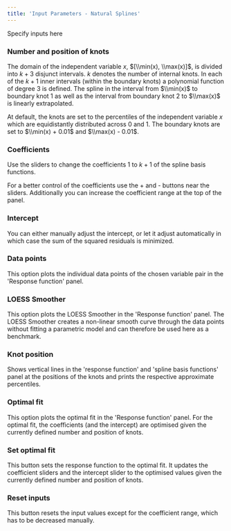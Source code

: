 ```yaml
---
title: 'Input Parameters - Natural Splines'
---
```


Specify inputs here

### Number and position of knots 

The domain of the independent variable $x$, $[\\min(x), \\max(x)]$, is divided into $k+3$ disjunct intervals. $k$ denotes the number of internal knots. In each of the $k+1$ inner intervals (within the boundary knots) a polynomial function of degree 3 is defined. The spline in the interval from $\\min(x)$ to boundary knot 1 as well as the interval from boundary knot 2 to $\\max(x)$ is linearly extrapolated.

At default, the knots are set to the percentiles of the independent variable $x$ which are equidistantly distributed across 0 and 1. The boundary knots are set to $\\min(x) + 0.01$ and $\\max(x) - 0.01$.

### Coefficients 

Use the sliders to change the coefficients $1$ to $k+1$ of the spline basis functions. 

For a better control of the coefficients use the + and - buttons near the sliders. Additionally you can increase the coefficient range at the top of the panel. 

### Intercept 

You can either manually adjust the intercept, or let it adjust automatically in which case the sum of the squared residuals is minimized.

### Data points 

This option plots the individual data points of the chosen variable pair in the 'Response function' panel.

### LOESS Smoother 

This option plots the LOESS Smoother in the 'Response function' panel.
The LOESS Smoother creates a non-linear smooth curve through the data points without fitting a parametric model and can therefore be used here as a benchmark.

### Knot position 

Shows vertical lines in the 'response function' and 'spline basis functions' panel at the positions of the knots and prints the respective approximate percentiles. 

### Optimal fit 

This option plots the optimal fit in the 'Response function' panel. For the optimal fit, the coefficients (and the intercept) are optimised given the currently defined number and position of knots.

### Set optimal fit

This button sets the response function to the optimal fit. It updates the coefficient sliders and the intercept slider to the optimised values given the currently defined number and position of knots.

### Reset inputs 

This button resets the input values except for the coefficient range, which has to be decreased manually.